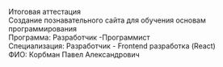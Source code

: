 Итоговая аттестация <br>
Создание познавательного сайта для обучения основам программирования<br>
Программа: Разработчик -Программист<br>
Специализация: Разработчик - Frontend разработка (React)<br>
ФИО: Корбман Павел Александрович<br>

